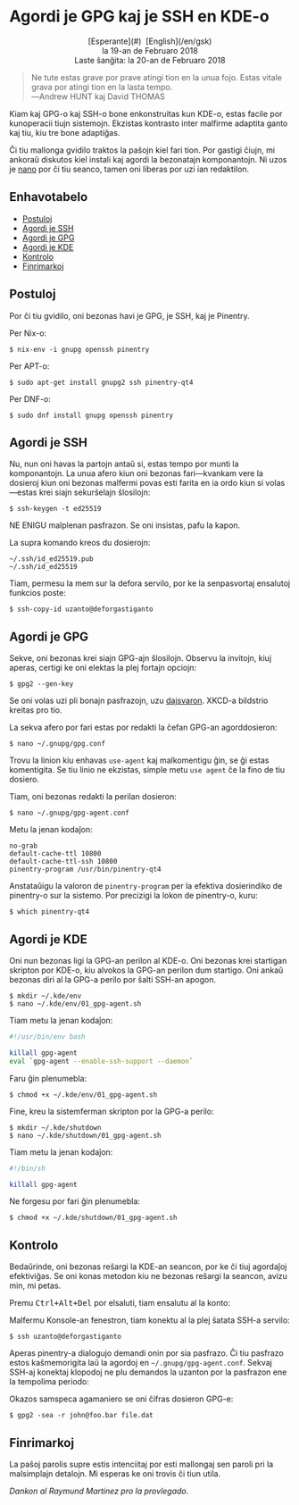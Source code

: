 Agordi je GPG kaj je SSH en KDE-o
=================================

<center>[Esperante](#)  [English](/en/gsk)</center>
<center>la 19-an de Februaro 2018</center>
<center>Laste ŝanĝita: la 20-an de Februaro 2018</center>

>Ne tute estas grave por prave atingi tion en la unua fojo. Estas vitale grava por atingi tion en la
>lasta tempo.<br>
>―Andrew HUNT kaj David THOMAS

Kiam kaj GPG-o kaj SSH-o bone enkonstruitas kun KDE-o, estas facile por kunoperacii tiujn
sistemojn. Ekzistas kontrasto inter malfirme adaptita ganto kaj tiu, kiu tre bone adaptiĝas.

Ĉi tiu mallonga gvidilo traktos la paŝojn kiel fari tion. Por gastigi ĉiujn, mi ankoraŭ diskutos
kiel instali kaj agordi la bezonatajn komponantojn. Ni uzos je [nano](https://www.nano-editor.org/)
por ĉi tiu seanco, tamen oni liberas por uzi ian redaktilon.


Enhavotabelo
------------

- [Postuloj](#postuloj)
- [Agordi je SSH](#ssh)
- [Agordi je GPG](#gpg)
- [Agordi je KDE](#kde)
- [Kontrolo](#kontrolo)
- [Finrimarkoj](#finrimarkoj)


<a name="postuloj"></a>Postuloj
-------------------------------

Por ĉi tiu gvidilo, oni bezonas havi je GPG, je SSH, kaj je Pinentry.

Per Nix-o:

    $ nix-env -i gnupg openssh pinentry

Per APT-o:

    $ sudo apt-get install gnupg2 ssh pinentry-qt4

Per DNF-o:

    $ sudo dnf install gnupg openssh pinentry


<a name="ssh"></a>Agordi je SSH
-------------------------------

Nu, nun oni havas la partojn antaŭ si, estas tempo por munti la komponantojn. La unua afero kiun oni
bezonas fari—kvankam vere la dosieroj kiun oni bezonas malfermi povas esti farita en ia ordo kiun si
volas—estas krei siajn sekurŝelajn ŝlosilojn:

    $ ssh-keygen -t ed25519

NE ENIGU malplenan pasfrazon. Se oni insistas, pafu la kapon.

La supra komando kreos du dosierojn:

    ~/.ssh/id_ed25519.pub
    ~/.ssh/id_ed25519

Tiam, permesu la mem sur la defora servilo, por ke la senpasvortaj ensalutoj funkcios poste:

    $ ssh-copy-id uzanto@deforgastiganto


<a name="gpg"></a>Agordi je GPG
-------------------------------

Sekve, oni bezonas krei siajn GPG-ajn ŝlosilojn. Observu la invitojn, kiuj aperas, certigi ke oni
elektas la plej fortajn opciojn:

    $ gpg2 --gen-key

Se oni volas uzi pli bonajn pasfrazojn, uzu
[dajsvaron](http://world.std.com/~reinhold/diceware.html). XKCD-a bildstrio kreitas pro tio.

La sekva afero por fari estas por redakti la ĉefan GPG-an agorddosieron:

    $ nano ~/.gnupg/gpg.conf

Trovu la linion kiu enhavas `use-agent` kaj malkomentigu ĝin, se ĝi estas komentigita. Se tiu linio
ne ekzistas, simple metu `use agent` ĉe la fino de tiu dosiero.

Tiam, oni bezonas redakti la perilan dosieron:

    $ nano ~/.gnupg/gpg-agent.conf

Metu la jenan kodaĵon:

    no-grab
    default-cache-ttl 10800
    default-cache-ttl-ssh 10800
    pinentry-program /usr/bin/pinentry-qt4

Anstataŭigu la valoron de `pinentry-program` per la efektiva dosierindiko de pinentry-o sur la
sistemo. Por precizigi la lokon de pinentry-o, kuru:

    $ which pinentry-qt4


<a name="kde"></a>Agordi je KDE
-------------------------------

Oni nun bezonas ligi la GPG-an perilon al KDE-o. Oni bezonas krei startigan skripton por KDE-o, kiu
alvokos la GPG-an perilon dum startigo. Oni ankaŭ bezonas diri al la GPG-a perilo por ŝalti SSH-an
apogon.

    $ mkdir ~/.kde/env
    $ nano ~/.kde/env/01_gpg-agent.sh

Tiam metu la jenan kodaĵon:

```bash
#!/usr/bin/env bash

killall gpg-agent
eval `gpg-agent --enable-ssh-support --daemon`
```

Faru ĝin plenumebla:

    $ chmod +x ~/.kde/env/01_gpg-agent.sh

Fine, kreu la sistemferman skripton por la GPG-a perilo:

    $ mkdir ~/.kde/shutdown
    $ nano ~/.kde/shutdown/01_gpg-agent.sh

Tiam metu la jenan kodaĵon:

```bash
#!/bin/sh

killall gpg-agent
```

Ne forgesu por fari ĝin plenumebla:

    $ chmod +x ~/.kde/shutdown/01_gpg-agent.sh


<a name="kontrolo"></a>Kontrolo
-------------------------------

Bedaŭrinde, oni bezonas reŝargi la KDE-an seancon, por ke ĉi tiuj agordaĵoj efektiviĝas. Se oni konas
metodon kiu ne bezonas reŝargi la seancon, avizu min, mi petas.

Premu <kbd>Ctrl+Alt+Del</kbd> por elsaluti, tiam ensalutu al la konto:

Malfermu Konsole-an fenestron, tiam konektu al la plej ŝatata SSH-a servilo:

    $ ssh uzanto@deforgastiganto

Aperas pinentry-a dialogujo demandi onin por sia pasfrazo. Ĉi tiu pasfrazo estos kaŝmemorigita laŭ
la agordoj en `~/.gnupg/gpg-agent.conf`. Sekvaj SSH-aj konektaj klopodoj ne plu demandos la
uzanton por la pasfrazon ene la tempolima periodo:

Okazos samspeca agamaniero se oni ĉifras dosieron GPG-e:

    $ gpg2 -sea -r john@foo.bar file.dat


<a name="finrimarkoj"></a>Finrimarkoj
-------------------------------------

La paŝoj parolis supre estis intenciitaj por esti mallongaj sen paroli pri la malsimplajn
detalojn. Mi esperas ke oni trovis ĉi tiun utila.

_Dankon al Raymund Martinez pro la provlegado._
